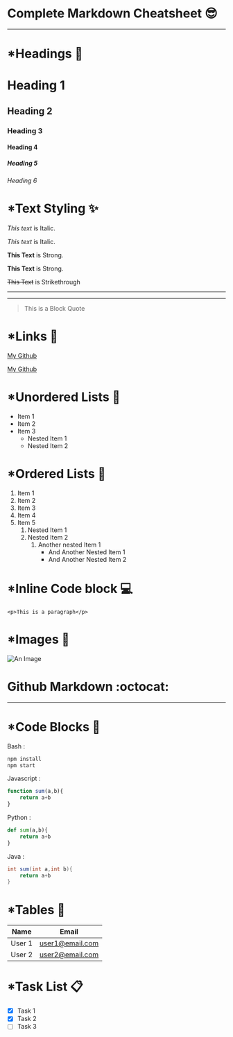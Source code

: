 # Complete Markdown Cheatsheet :sunglasses:
---

<!-- Headings -->

# \*Headings :eyes:

# Heading 1
## Heading 2
### Heading 3
#### Heading 4
##### Heading 5
###### Heading 6

# \*Text Styling :sparkles:

<!-- Italics -->

*This text* is Italic.

_This text_ is Italic.

<!-- Strong -->

**This Text** is Strong.

__This Text__ is Strong.

<!-- Strikethrough -->

~~This Text~~ is Strikethrough

<!-- Horizontal Rule -->

---
___

<!-- Block Quotes -->

> This is a Block Quote

<!-- Links -->
# \*Links :link:

[My Github](https://github.com/varunmukherjee1)

[My Github](https://github.com/varunmukherjee1,"varunmukherjee1")


<!-- Unordered List -->
# \*Unordered Lists :page_with_curl:

* Item 1
* Item 2
* Item 3
  * Nested Item 1
  * Nested Item 2

<!-- Ordered Lists -->
# \*Ordered Lists :page_facing_up:

1. Item 1
1. Item 2
1. Item 3
2. Item 4
3. Item 5
   1. Nested Item 1
   2. Nested Item 2
      1. Another nested Item 1
         * And Another Nested Item 1
         * And Another Nested Item 2

<!-- Inline Code Block -->
# \*Inline Code block :computer:
`<p>This is a paragraph</p>`

<!-- Images -->
# \*Images :city_sunrise:

![An Image](https://imgix.ranker.com/list_img_v2/1922/3141922/original/3141922)

<!-- Github Markdown -->

# Github Markdown :octocat:
---

<!-- Code Blocks -->
# \*Code Blocks :iphone:

Bash :
```bash
npm install
npm start
```

Javascript :
```javascript
function sum(a,b){
    return a+b
}
```

Python :
```python
def sum(a,b){
    return a+b
}
```

Java :
```java
int sum(int a,int b){
    return a+b
}
```

<!-- Tables -->
# \*Tables :triangular_ruler:

| Name      | Email           |
|---------- | -------------   |
| User 1    | user1@email.com |
| User 2    | user2@email.com |

<!-- Task List -->
# \*Task List :clipboard:

* [x] Task 1
* [x] Task 2
* [ ] Task 3